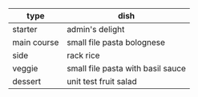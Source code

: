 | type                        | dish                        |
| ----------------------------|-----------------------------|
| starter                     | admin's delight             |
| main course                 | small file pasta bolognese  |
| side                        | rack rice                   |
| veggie                      | small file pasta with basil sauce |
| dessert                     | unit test fruit salad       |

